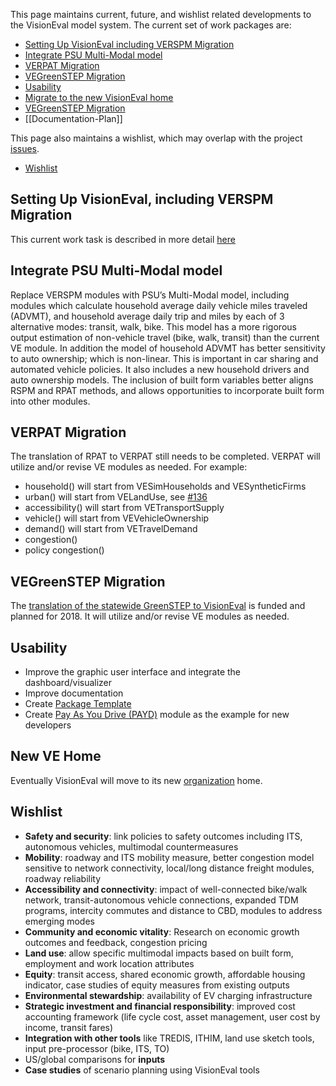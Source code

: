 This page maintains current, future, and wishlist related developments to the VisionEval model system.  The current set of work packages are:
  - [Setting Up VisionEval including VERSPM Migration](#setting-up-visioneval-including-verspm-migration) 
  - [Integrate PSU Multi-Modal model](#integrate-psu-multi-modal-model)
  - [VERPAT Migration](#verpat-migration)
  - [VEGreenSTEP Migration](#vegreenstep-migration)
  - [Usability](#usability)
  - [Migrate to the new VisionEval home](#new-ve-home)
  - [VEGreenSTEP Migration](#upcoming)
  - [[Documentation-Plan]]

This page also maintains a wishlist, which may overlap with the project [issues](https://github.com/gregorbj/VisionEval/issues).
  - [Wishlist](#wishlist)

## Setting Up VisionEval, including VERSPM Migration
This current work task is described in more detail [here](Modules-and-Packages)

## Integrate PSU Multi-Modal model
Replace VERSPM modules with PSU’s Multi-Modal model, including modules which calculate household average daily vehicle miles traveled (ADVMT), and household average daily trip and miles by each of 3 alternative modes: transit, walk, bike.  This model has a more rigorous output estimation of non-vehicle  travel (bike, walk, transit) than the current VE module. In addition the model of household ADVMT has better sensitivity to auto ownership; which is non-linear. This is important in car sharing and automated vehicle policies. It also includes a new household drivers and auto ownership models. The inclusion of built form variables better aligns RSPM and RPAT methods, and allows opportunities to incorporate built form into other modules.

## VERPAT Migration 
The translation of RPAT to VERPAT still needs to be completed.  VERPAT will utilize and/or revise VE modules as needed.  For example:

  - household() will start from VESimHouseholds and VESyntheticFirms
  - urban() will start from VELandUse, see [#136](https://github.com/gregorbj/VisionEval/issues/136)
  - accessibility() will start from VETransportSupply
  - vehicle() will start from VEVehicleOwnership
  - demand() will start from VETravelDemand
  - congestion() 
  - policy congestion()

## VEGreenSTEP Migration 
The [translation of the statewide GreenSTEP to VisionEval](https://github.com/gregorbj/VisionEval/issues/139) is funded and planned for 2018.  It will utilize and/or revise VE modules as needed. 

## Usability
* Improve the graphic user interface and integrate the dashboard/visualizer
* Improve documentation
* Create [Package Template](https://github.com/gregorbj/VisionEval/issues/128)
* Create [Pay As You Drive (PAYD)](https://github.com/gregorbj/VisionEval/issues/137) module as the example for new developers

## New VE Home
Eventually VisionEval will move to its new [organization](https://github.com/VisionEval) home.

## Wishlist
* **Safety and security**: link policies to safety outcomes including ITS, autonomous vehicles, multimodal countermeasures
* **Mobility**: roadway and ITS mobility measure, better congestion model sensitive to network connectivity, local/long distance freight modules, roadway reliability 
* **Accessibility and connectivity**: impact of well-connected bike/walk network, transit-autonomous vehicle connections, expanded TDM programs, intercity commutes and distance to CBD, modules to address emerging modes
* **Community and economic vitality**: Research on economic growth outcomes and feedback, congestion pricing
* **Land use**: allow specific multimodal impacts based on built form, employment and work location attributes
* **Equity**: transit access, shared economic growth, affordable housing indicator, case studies of equity measures from existing outputs
* **Environmental stewardship**: availability of EV charging infrastructure
* **Strategic investment and financial responsibility**: improved cost accounting framework (life cycle cost, asset management, user cost by income, transit fares)
* **Integration with other tools** like TREDIS, ITHIM, land use sketch tools, input pre-processor (bike, ITS, TO)
* US/global comparisons for **inputs**
* **Case studies** of scenario planning using VisionEval tools
